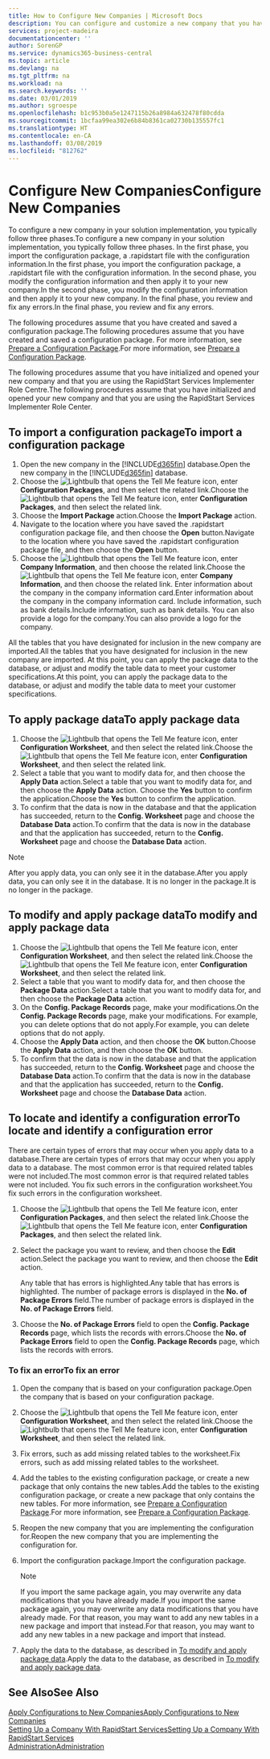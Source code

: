 ```yaml
---
title: How to Configure New Companies | Microsoft Docs
description: You can configure and customize a new company that you have created. To fine tune your implementation, you proceed in three phases to complete your configuration.
services: project-madeira
documentationcenter: ''
author: SorenGP
ms.service: dynamics365-business-central
ms.topic: article
ms.devlang: na
ms.tgt_pltfrm: na
ms.workload: na
ms.search.keywords: ''
ms.date: 03/01/2019
ms.author: sgroespe
ms.openlocfilehash: b1c953b0a5e1247115b26a8984a632478f80cdda
ms.sourcegitcommit: 1bcfaa99ea302e6b84b8361ca02730b135557fc1
ms.translationtype: HT
ms.contentlocale: en-CA
ms.lasthandoff: 03/08/2019
ms.locfileid: "812762"
---
```

# <a name="configure-new-companies"></a><span data-ttu-id="5d58a-104">Configure New Companies</span><span class="sxs-lookup"><span data-stu-id="5d58a-104">Configure New Companies</span></span>
<span data-ttu-id="5d58a-105">To configure a new company in your solution implementation, you typically follow three phases.</span><span class="sxs-lookup"><span data-stu-id="5d58a-105">To configure a new company in your solution implementation, you typically follow three phases.</span></span> <span data-ttu-id="5d58a-106">In the first phase, you import the configuration package, a .rapidstart file with the configuration information.</span><span class="sxs-lookup"><span data-stu-id="5d58a-106">In the first phase, you import the configuration package, a .rapidstart file with the configuration information.</span></span> <span data-ttu-id="5d58a-107">In the second phase, you modify the configuration information and then apply it to your new company.</span><span class="sxs-lookup"><span data-stu-id="5d58a-107">In the second phase, you modify the configuration information and then apply it to your new company.</span></span> <span data-ttu-id="5d58a-108">In the final phase, you review and fix any errors.</span><span class="sxs-lookup"><span data-stu-id="5d58a-108">In the final phase, you review and fix any errors.</span></span>  

<span data-ttu-id="5d58a-109">The following procedures assume that you have created and saved a configuration package.</span><span class="sxs-lookup"><span data-stu-id="5d58a-109">The following procedures assume that you have created and saved a configuration package.</span></span> <span data-ttu-id="5d58a-110">For more information, see [Prepare a Configuration Package](admin-how-to-prepare-a-configuration-package.md).</span><span class="sxs-lookup"><span data-stu-id="5d58a-110">For more information, see [Prepare a Configuration Package](admin-how-to-prepare-a-configuration-package.md).</span></span>  

<span data-ttu-id="5d58a-111">The following procedures assume that you have initialized and opened your new company and that you are using the RapidStart Services Implementer Role Centre.</span><span class="sxs-lookup"><span data-stu-id="5d58a-111">The following procedures assume that you have initialized and opened your new company and that you are using the RapidStart Services Implementer Role Center.</span></span>

## <a name="to-import-a-configuration-package"></a><span data-ttu-id="5d58a-112">To import a configuration package</span><span class="sxs-lookup"><span data-stu-id="5d58a-112">To import a configuration package</span></span>  
1. <span data-ttu-id="5d58a-113">Open the new company in the [!INCLUDE[d365fin](includes/d365fin_md.md)] database.</span><span class="sxs-lookup"><span data-stu-id="5d58a-113">Open the new company in the [!INCLUDE[d365fin](includes/d365fin_md.md)] database.</span></span>  
2. <span data-ttu-id="5d58a-114">Choose the ![Lightbulb that opens the Tell Me feature](media/ui-search/search_small.png "Tell me what you want to do") icon, enter **Configuration Packages**, and then select the related link.</span><span class="sxs-lookup"><span data-stu-id="5d58a-114">Choose the ![Lightbulb that opens the Tell Me feature](media/ui-search/search_small.png "Tell me what you want to do") icon, enter **Configuration Packages**, and then select the related link.</span></span>  
3. <span data-ttu-id="5d58a-115">Choose the **Import Package** action.</span><span class="sxs-lookup"><span data-stu-id="5d58a-115">Choose the **Import Package** action.</span></span>  
4. <span data-ttu-id="5d58a-116">Navigate to the location where you have saved the .rapidstart configuration package file, and then choose the **Open** button.</span><span class="sxs-lookup"><span data-stu-id="5d58a-116">Navigate to the location where you have saved the .rapidstart configuration package file, and then choose the **Open** button.</span></span>  
5. <span data-ttu-id="5d58a-117">Choose the ![Lightbulb that opens the Tell Me feature](media/ui-search/search_small.png "Tell me what you want to do") icon, enter **Company Information**, and then choose the related link.</span><span class="sxs-lookup"><span data-stu-id="5d58a-117">Choose the ![Lightbulb that opens the Tell Me feature](media/ui-search/search_small.png "Tell me what you want to do") icon, enter **Company Information**, and then choose the related link.</span></span> <span data-ttu-id="5d58a-118">Enter information about the company in the company information card.</span><span class="sxs-lookup"><span data-stu-id="5d58a-118">Enter information about the company in the company information card.</span></span> <span data-ttu-id="5d58a-119">Include information, such as bank details.</span><span class="sxs-lookup"><span data-stu-id="5d58a-119">Include information, such as bank details.</span></span> <span data-ttu-id="5d58a-120">You can also provide a logo for the company.</span><span class="sxs-lookup"><span data-stu-id="5d58a-120">You can also provide a logo for the company.</span></span>  

<span data-ttu-id="5d58a-121">All the tables that you have designated for inclusion in the new company are imported.</span><span class="sxs-lookup"><span data-stu-id="5d58a-121">All the tables that you have designated for inclusion in the new company are imported.</span></span> <span data-ttu-id="5d58a-122">At this point, you can apply the package data to the database, or adjust and modify the table data to meet your customer specifications.</span><span class="sxs-lookup"><span data-stu-id="5d58a-122">At this point, you can apply the package data to the database, or adjust and modify the table data to meet your customer specifications.</span></span>  

## <a name="to-apply-package-data"></a><span data-ttu-id="5d58a-123">To apply package data</span><span class="sxs-lookup"><span data-stu-id="5d58a-123">To apply package data</span></span>  
1. <span data-ttu-id="5d58a-124">Choose the ![Lightbulb that opens the Tell Me feature](media/ui-search/search_small.png "Tell me what you want to do") icon, enter **Configuration Worksheet**, and then select the related link.</span><span class="sxs-lookup"><span data-stu-id="5d58a-124">Choose the ![Lightbulb that opens the Tell Me feature](media/ui-search/search_small.png "Tell me what you want to do") icon, enter **Configuration Worksheet**, and then select the related link.</span></span>  
2. <span data-ttu-id="5d58a-125">Select a table that you want to modify data for, and then choose the **Apply Data** action.</span><span class="sxs-lookup"><span data-stu-id="5d58a-125">Select a table that you want to modify data for, and then choose the **Apply Data** action.</span></span> <span data-ttu-id="5d58a-126">Choose the **Yes** button to confirm the application.</span><span class="sxs-lookup"><span data-stu-id="5d58a-126">Choose the **Yes** button to confirm the application.</span></span>
3. <span data-ttu-id="5d58a-127">To confirm that the data is now in the database and that the application has succeeded, return to the **Config. Worksheet** page and choose the **Database Data** action.</span><span class="sxs-lookup"><span data-stu-id="5d58a-127">To confirm that the data is now in the database and that the application has succeeded, return to the **Config. Worksheet** page and choose the **Database Data** action.</span></span>  

> [!NOTE]  
>  <span data-ttu-id="5d58a-128">After you apply data, you can only see it in the database.</span><span class="sxs-lookup"><span data-stu-id="5d58a-128">After you apply data, you can only see it in the database.</span></span> <span data-ttu-id="5d58a-129">It is no longer in the package.</span><span class="sxs-lookup"><span data-stu-id="5d58a-129">It is no longer in the package.</span></span>  

## <a name="to-modify-and-apply-package-data"></a><span data-ttu-id="5d58a-130">To modify and apply package data</span><span class="sxs-lookup"><span data-stu-id="5d58a-130">To modify and apply package data</span></span>  
1. <span data-ttu-id="5d58a-131">Choose the ![Lightbulb that opens the Tell Me feature](media/ui-search/search_small.png "Tell me what you want to do") icon, enter **Configuration Worksheet**, and then select the related link.</span><span class="sxs-lookup"><span data-stu-id="5d58a-131">Choose the ![Lightbulb that opens the Tell Me feature](media/ui-search/search_small.png "Tell me what you want to do") icon, enter **Configuration Worksheet**, and then select the related link.</span></span>  
2. <span data-ttu-id="5d58a-132">Select a table that you want to modify data for, and then choose the **Package Data** action.</span><span class="sxs-lookup"><span data-stu-id="5d58a-132">Select a table that you want to modify data for, and then choose the **Package Data** action.</span></span>  
3. <span data-ttu-id="5d58a-133">On the **Config. Package Records** page, make your modifications.</span><span class="sxs-lookup"><span data-stu-id="5d58a-133">On the **Config. Package Records** page, make your modifications.</span></span> <span data-ttu-id="5d58a-134">For example, you can delete options that do not apply.</span><span class="sxs-lookup"><span data-stu-id="5d58a-134">For example, you can delete options that do not apply.</span></span>  
4. <span data-ttu-id="5d58a-135">Choose the **Apply Data** action, and then choose the **OK** button.</span><span class="sxs-lookup"><span data-stu-id="5d58a-135">Choose the **Apply Data** action, and then choose the **OK** button.</span></span>  
5. <span data-ttu-id="5d58a-136">To confirm that the data is now in the database and that the application has succeeded, return to the **Config. Worksheet** page and choose the **Database Data** action.</span><span class="sxs-lookup"><span data-stu-id="5d58a-136">To confirm that the data is now in the database and that the application has succeeded, return to the **Config. Worksheet** page and choose the **Database Data** action.</span></span>  

## <a name="to-locate-and-identify-a-configuration-error"></a><span data-ttu-id="5d58a-137">To locate and identify a configuration error</span><span class="sxs-lookup"><span data-stu-id="5d58a-137">To locate and identify a configuration error</span></span>  
<span data-ttu-id="5d58a-138">There are certain types of errors that may occur when you apply data to a database.</span><span class="sxs-lookup"><span data-stu-id="5d58a-138">There are certain types of errors that may occur when you apply data to a database.</span></span> <span data-ttu-id="5d58a-139">The most common error is that required related tables were not included.</span><span class="sxs-lookup"><span data-stu-id="5d58a-139">The most common error is that required related tables were not included.</span></span> <span data-ttu-id="5d58a-140">You fix such errors in the configuration worksheet.</span><span class="sxs-lookup"><span data-stu-id="5d58a-140">You fix such errors in the configuration worksheet.</span></span>

1. <span data-ttu-id="5d58a-141">Choose the ![Lightbulb that opens the Tell Me feature](media/ui-search/search_small.png "Tell me what you want to do") icon, enter **Configuration Packages**, and then select the related link.</span><span class="sxs-lookup"><span data-stu-id="5d58a-141">Choose the ![Lightbulb that opens the Tell Me feature](media/ui-search/search_small.png "Tell me what you want to do") icon, enter **Configuration Packages**, and then select the related link.</span></span>  
2. <span data-ttu-id="5d58a-142">Select the package you want to review, and then choose the **Edit** action.</span><span class="sxs-lookup"><span data-stu-id="5d58a-142">Select the package you want to review, and then choose the **Edit** action.</span></span>  

    <span data-ttu-id="5d58a-143">Any table that has errors is highlighted.</span><span class="sxs-lookup"><span data-stu-id="5d58a-143">Any table that has errors is highlighted.</span></span> <span data-ttu-id="5d58a-144">The number of package errors is displayed in the **No. of Package Errors** field.</span><span class="sxs-lookup"><span data-stu-id="5d58a-144">The number of package errors is displayed in the **No. of Package Errors** field.</span></span>  

3. <span data-ttu-id="5d58a-145">Choose the **No. of Package Errors** field to open the **Config. Package Records** page, which lists the records with errors.</span><span class="sxs-lookup"><span data-stu-id="5d58a-145">Choose the **No. of Package Errors** field to open the **Config. Package Records** page, which lists the records with errors.</span></span>  

### <a name="to-fix-an-error"></a><span data-ttu-id="5d58a-146">To fix an error</span><span class="sxs-lookup"><span data-stu-id="5d58a-146">To fix an error</span></span>  
1. <span data-ttu-id="5d58a-147">Open the company that is based on your configuration package.</span><span class="sxs-lookup"><span data-stu-id="5d58a-147">Open the company that is based on your configuration package.</span></span>  
2. <span data-ttu-id="5d58a-148">Choose the ![Lightbulb that opens the Tell Me feature](media/ui-search/search_small.png "Tell me what you want to do") icon, enter **Configuration Worksheet**, and then select the related link.</span><span class="sxs-lookup"><span data-stu-id="5d58a-148">Choose the ![Lightbulb that opens the Tell Me feature](media/ui-search/search_small.png "Tell me what you want to do") icon, enter **Configuration Worksheet**, and then select the related link.</span></span>  
3. <span data-ttu-id="5d58a-149">Fix errors, such as add missing related tables to the worksheet.</span><span class="sxs-lookup"><span data-stu-id="5d58a-149">Fix errors, such as add missing related tables to the worksheet.</span></span>  
4. <span data-ttu-id="5d58a-150">Add the tables to the existing configuration package, or create a new package that only contains the new tables.</span><span class="sxs-lookup"><span data-stu-id="5d58a-150">Add the tables to the existing configuration package, or create a new package that only contains the new tables.</span></span> <span data-ttu-id="5d58a-151">For more information, see [Prepare a Configuration Package](admin-how-to-prepare-a-configuration-package.md).</span><span class="sxs-lookup"><span data-stu-id="5d58a-151">For more information, see [Prepare a Configuration Package](admin-how-to-prepare-a-configuration-package.md).</span></span>  
5. <span data-ttu-id="5d58a-152">Reopen the new company that you are implementing the configuration for.</span><span class="sxs-lookup"><span data-stu-id="5d58a-152">Reopen the new company that you are implementing the configuration for.</span></span>  
6. <span data-ttu-id="5d58a-153">Import the configuration package.</span><span class="sxs-lookup"><span data-stu-id="5d58a-153">Import the configuration package.</span></span>  

    > [!NOTE]  
    >  <span data-ttu-id="5d58a-154">If you import the same package again, you may overwrite any data modifications that you have already made.</span><span class="sxs-lookup"><span data-stu-id="5d58a-154">If you import the same package again, you may overwrite any data modifications that you have already made.</span></span> <span data-ttu-id="5d58a-155">For that reason, you may want to add any new tables in a new package and import that instead.</span><span class="sxs-lookup"><span data-stu-id="5d58a-155">For that reason, you may want to add any new tables in a new package and import that instead.</span></span>  

7. <span data-ttu-id="5d58a-156">Apply the data to the database, as described in [To modify and apply package data](admin-how-to-configure-new-companies.md#to-modify-and-apply-package-data).</span><span class="sxs-lookup"><span data-stu-id="5d58a-156">Apply the data to the database, as described in [To modify and apply package data](admin-how-to-configure-new-companies.md#to-modify-and-apply-package-data).</span></span>

## <a name="see-also"></a><span data-ttu-id="5d58a-157">See Also</span><span class="sxs-lookup"><span data-stu-id="5d58a-157">See Also</span></span>  
[<span data-ttu-id="5d58a-158">Apply Configurations to New Companies</span><span class="sxs-lookup"><span data-stu-id="5d58a-158">Apply Configurations to New Companies</span></span>](admin-apply-configuration-to-new-companies.md)  
[<span data-ttu-id="5d58a-159">Setting Up a Company With RapidStart Services</span><span class="sxs-lookup"><span data-stu-id="5d58a-159">Setting Up a Company With RapidStart Services</span></span>](admin-set-up-a-company-with-rapidstart.md)  
[<span data-ttu-id="5d58a-160">Administration</span><span class="sxs-lookup"><span data-stu-id="5d58a-160">Administration</span></span>](admin-setup-and-administration.md)
